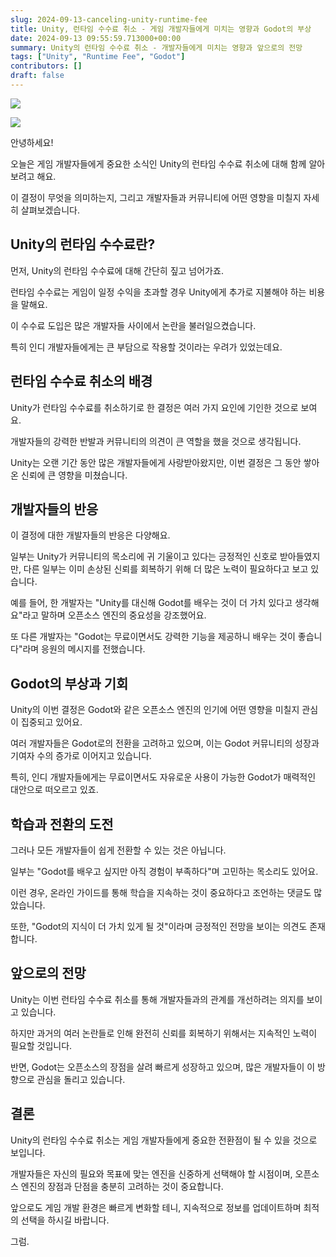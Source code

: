 ```yaml
---
slug: 2024-09-13-canceling-unity-runtime-fee
title: Unity, 런타임 수수료 취소 - 게임 개발자들에게 미치는 영향과 Godot의 부상
date: 2024-09-13 09:55:59.713000+00:00
summary: Unity의 런타임 수수료 취소 - 개발자들에게 미치는 영향과 앞으로의 전망
tags: ["Unity", "Runtime Fee", "Godot"]
contributors: []
draft: false
---
```


![](https://blogger.googleusercontent.com/img/a/AVvXsEhGcvINl4ETCSziAeJdX8u5BqZ8K5Ndvd95s_jFFouKlGrcDDBcATdHtHGq7vhq0VrxkThq6JMtKPhTFt1AJfL3c-7gyYYPkTc_bqiGhGhBf6hzj7VOqJ-LLpApiEsHCEGTdiTpstnixnVqMlSojN-NySjM4gB3Jr-4NqB_PNftw1FbzdcG7tYM77NeC8M)

![](https://blogger.googleusercontent.com/img/a/AVvXsEi8iKza14uQV_lOXmcU3NLgKg3om4yXZpZD-EJwOirXrNoBINs8LBnyg85WrncNNNLKIlDIeXsZm3FK8UYzxI_7nSTNOPZTG4jepbXMrr5hYxR5EaakBFJaVKDyNi2F5O1vVzdDmzf9JEW1N6aBGFxhkPCTO9GESGdhaWBYPb_YXUWXaykCBlXDFJ75QbA)

안녕하세요!

오늘은 게임 개발자들에게 중요한 소식인 Unity의 런타임 수수료 취소에 대해 함께 알아보려고 해요.

이 결정이 무엇을 의미하는지, 그리고 개발자들과 커뮤니티에 어떤 영향을 미칠지 자세히 살펴보겠습니다.

## Unity의 런타임 수수료란?

먼저, Unity의 런타임 수수료에 대해 간단히 짚고 넘어가죠.

런타임 수수료는 게임이 일정 수익을 초과할 경우 Unity에게 추가로 지불해야 하는 비용을 말해요.

이 수수료 도입은 많은 개발자들 사이에서 논란을 불러일으켰습니다.

특히 인디 개발자들에게는 큰 부담으로 작용할 것이라는 우려가 있었는데요.

## 런타임 수수료 취소의 배경

Unity가 런타임 수수료를 취소하기로 한 결정은 여러 가지 요인에 기인한 것으로 보여요.

개발자들의 강력한 반발과 커뮤니티의 의견이 큰 역할을 했을 것으로 생각됩니다.

Unity는 오랜 기간 동안 많은 개발자들에게 사랑받아왔지만, 이번 결정은 그 동안 쌓아온 신뢰에 큰 영향을 미쳤습니다.

## 개발자들의 반응

이 결정에 대한 개발자들의 반응은 다양해요.

일부는 Unity가 커뮤니티의 목소리에 귀 기울이고 있다는 긍정적인 신호로 받아들였지만, 다른 일부는 이미 손상된 신뢰를 회복하기 위해 더 많은 노력이 필요하다고 보고 있습니다.

예를 들어, 한 개발자는 "Unity를 대신해 Godot를 배우는 것이 더 가치 있다고 생각해요"라고 말하며 오픈소스 엔진의 중요성을 강조했어요.

또 다른 개발자는 "Godot는 무료이면서도 강력한 기능을 제공하니 배우는 것이 좋습니다"라며 응원의 메시지를 전했습니다.

## Godot의 부상과 기회

Unity의 이번 결정은 Godot와 같은 오픈소스 엔진의 인기에 어떤 영향을 미칠지 관심이 집중되고 있어요.

여러 개발자들은 Godot로의 전환을 고려하고 있으며, 이는 Godot 커뮤니티의 성장과 기여자 수의 증가로 이어지고 있습니다.

특히, 인디 개발자들에게는 무료이면서도 자유로운 사용이 가능한 Godot가 매력적인 대안으로 떠오르고 있죠.

## 학습과 전환의 도전

그러나 모든 개발자들이 쉽게 전환할 수 있는 것은 아닙니다.

일부는 "Godot를 배우고 싶지만 아직 경험이 부족하다"며 고민하는 목소리도 있어요.

이런 경우, 온라인 가이드를 통해 학습을 지속하는 것이 중요하다고 조언하는 댓글도 많았습니다.

또한, "Godot의 지식이 더 가치 있게 될 것"이라며 긍정적인 전망을 보이는 의견도 존재합니다.

## 앞으로의 전망

Unity는 이번 런타임 수수료 취소를 통해 개발자들과의 관계를 개선하려는 의지를 보이고 있습니다.

하지만 과거의 여러 논란들로 인해 완전히 신뢰를 회복하기 위해서는 지속적인 노력이 필요할 것입니다.

반면, Godot는 오픈소스의 장점을 살려 빠르게 성장하고 있으며, 많은 개발자들이 이 방향으로 관심을 돌리고 있습니다.

## 결론

Unity의 런타임 수수료 취소는 게임 개발자들에게 중요한 전환점이 될 수 있을 것으로 보입니다.

개발자들은 자신의 필요와 목표에 맞는 엔진을 신중하게 선택해야 할 시점이며, 오픈소스 엔진의 장점과 단점을 충분히 고려하는 것이 중요합니다.

앞으로도 게임 개발 환경은 빠르게 변화할 테니, 지속적으로 정보를 업데이트하며 최적의 선택을 하시길 바랍니다.

그럼.